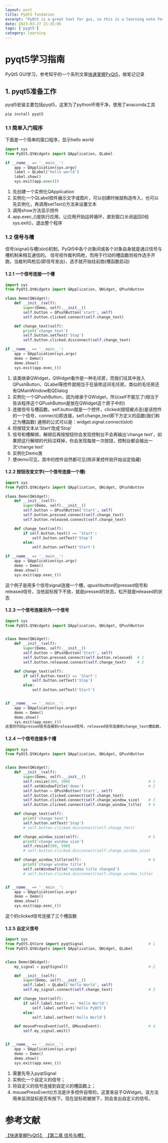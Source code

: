 ```yaml
---
layout: post
title: PyQt5 fundation
excerpt: "PyQt5 is a great tool for gui, so this is a learning note for pyqt5"
date: 2023-03-27 21:35:05
tags: ['pyqt5']
category: learning
---
```


# pyqt5学习指南

PyQt5 GUI学习，参考知乎的一个系列文章[快速掌握PyQt5](https://zhuanlan.zhihu.com/p/75673557)，做笔记记录
## 1. pyqt5准备工作
pyqt5安装主要包括pyqt5，这里为了python环境干净，使用了anaconda工具
```python
pip install pyqt5
```
### 1.1 简单入门程序
下面是一个简单的窗口程序，显示hello world

```python
import sys
from PyQt5.QtWidgets import QApplication, QLabel

if __name__ == '__main__':
    app = QApplication(sys.argv)
    label = QLabel('hello world')
    label.show()
    sys.exit(app.exec())
```
1. 先创建一个实例化QApplication
2. 实例化一个QLabel控件展示文字或图片，可以创建时候就构造传入，也可以先实例化，再调用setText()方法来设置文本
3. 调用show方法显示控件
4. app.exec_()是执行应用，让应用开始运转循环，直到窗口关闭返回0给sys.exit()，退出整个程序



### 1.2 信号与槽
信号(signal)与槽(slot)机制，PyQt5中各个对象间或各个对象自身就是通过信号与槽机制来相互通信的。
信号视作裁判鸣枪，而用于行动的槽函数则视作选手开跑，当裁判鸣枪后(即信号发出)，选手就开始往前跑(槽函数启动)
#### 1.2.1 一个信号连接一个槽
```python
import sys
from PyQt5.QtWidgets import QApplication, QWidget, QPushButton

class Demo(QWidget):
    def __init__(self):
        super(Demo, self).__init__()
        self.button = QPushButton('start', self)
        self.button.clicked.connect(self.change_text)

    def change_text(self):
        print('change text')
        self.button.setText('Stop')
        self.button.clicked.disconnect(self.change_text)

if __name__ == '__main__':
    app = QApplication(sys.argv)
    demo = Demo()
    demo.show()
    sys.exit(app.exec_())
```
1. 该类继承QWidget，QWidget看作是一种毛坯房，而我们往其中放入QPushButton、QLabel等控件就相当于在装修这间毛坯房。类似的毛坯房还有QMainWindow和QDialog
2. 实例化一个QPushButton，因为继承于QWidget，所以self不能忘了(相当于告诉程序这个QPushButton是放在QWidget这个房子中的)
3. 连接信号与槽函数。self.button就是一个控件，clicked(按钮被点击)是该控件的一个信号，connect()即连接，self.change_text即下方定义的函数(我们称之为槽函数) 
   通用的公式可以是：widget.signal.connect(slot)
4. 将按钮文本从‘Start’改成‘Stop’
5. 信号和槽解绑，解绑后再按按钮你会发现控制台不会再输出‘change text’，如果把这行解绑的代码注释掉，你会发现每按一次按钮，控制台都会输出一次‘change text’
6. 实例化Demo类
7. 使demo可见，其中的控件自然都可见(除非某控件刚开始设定隐藏)

#### 1.2.2 按钮改变文字(一个信号连接一个槽)
```python
import sys
from PyQt5.QtWidgets import QApplication, QWidget, QPushButton

class Demo(QWidget):
    def __init__(self):
        super(Demo, self).__init__()
        self.button = QPushButton('Start', self)
        self.button.pressed.connect(self.change_text)
        self.button.released.connect(self.change_text)

    def change_text(self):
        if self.button.text() == 'Start':
            self.button.setText('Stop')
        else:
            self.button.setText('Start')

if __name__ == '__main__':
    app = QApplication(sys.argv)
    demo = Demo()
    demo.show()
    sys.exit(app.exec_())

```
这个例子是用多个信号signal连接一个槽，qpushbutton的pressed信号和released信号，当他鼠标按下不放，就是pressed的状态，松开就是released的状态
#### 1.2.3 一个信号连接另外一个信号
```python
import sys
from PyQt5.QtWidgets import QApplication, QWidget, QPushButton


class Demo(QWidget):
    def __init__(self):
        super(Demo, self).__init__()
        self.button = QPushButton('Start', self)
        self.button.pressed.connect(self.button.released)  # 1
        self.button.released.connect(self.change_text)     # 2

    def change_text(self):
        if self.button.text() == 'Start':
            self.button.setText('Stop')
        else:
            self.button.setText('Start')


if __name__ == '__main__':
    app = QApplication(sys.argv)
    demo = Demo()
    demo.show()
    sys.exit(app.exec_())
这里的代码pressed信号连接到released信号，released信号连接到change_text槽函数，和1.2.2中效果一样
```
#### 1.2.4 一个信号连接多个槽
```python
import sys
from PyQt5.QtWidgets import QApplication, QWidget, QPushButton


class Demo(QWidget):
    def __init__(self):
        super(Demo, self).__init__()
        self.resize(300, 300)                                   # 1
        self.setWindowTitle('demo')                             # 2
        self.button = QPushButton('Start', self)
        self.button.clicked.connect(self.change_text)
        self.button.clicked.connect(self.change_window_size)    # 3
        self.button.clicked.connect(self.change_window_title)   # 4

    def change_text(self):
        print('change text')
        self.button.setText('Stop')
        # self.button.clicked.disconnect(self.change_text)

    def change_window_size(self):                               # 5
        print('change window size')
        self.resize(500, 500)
        # self.button.clicked.disconnect(self.change_window_size)

    def change_window_title(self):                              # 6
        print('change window title')
        self.setWindowTitle('window title changed')
        # self.button.clicked.disconnect(self.change_window_title)


if __name__ == '__main__':
    app = QApplication(sys.argv)
    demo = Demo()
    demo.show()
    sys.exit(app.exec_())
```
这个的clicked信号连接了三个槽函数
#### 1.2.5 自定义信号
```python
import sys
from PyQt5.QtCore import pyqtSignal                             # 1
from PyQt5.QtWidgets import QApplication, QWidget, QLabel


class Demo(QWidget):
    my_signal = pyqtSignal()                                    # 2

    def __init__(self):
        super(Demo, self).__init__()
        self.label = QLabel('Hello World', self)
        self.my_signal.connect(self.change_text)                # 3

    def change_text(self):
        if self.label.text() == 'Hello World':
            self.label.setText('Hello PyQt5')
        else:
            self.label.setText('Hello World')

    def mousePressEvent(self, QMouseEvent):                     # 4
        self.my_signal.emit()                                   


if __name__ == '__main__':
    app = QApplication(sys.argv)
    demo = Demo()
    demo.show()
    sys.exit(app.exec_())
```
1. 需要先导入pyqtSignal
2. 实例化一个自定义的信号；
3. 将自定义的信号连接到自定义的槽函数上；
4. mousePressEvent()方法是许多控件自带的，这里来自于QWidget。该方法用来监测鼠标是否有按下。现在鼠标若被按下，则会发出自定义的信号。
# 参考文献
[【快速掌握PyQt5】](https://zhuanlan.zhihu.com/p/75673557)
[【第二章 信号与槽】](https://zhuanlan.zhihu.com/p/75520089)
